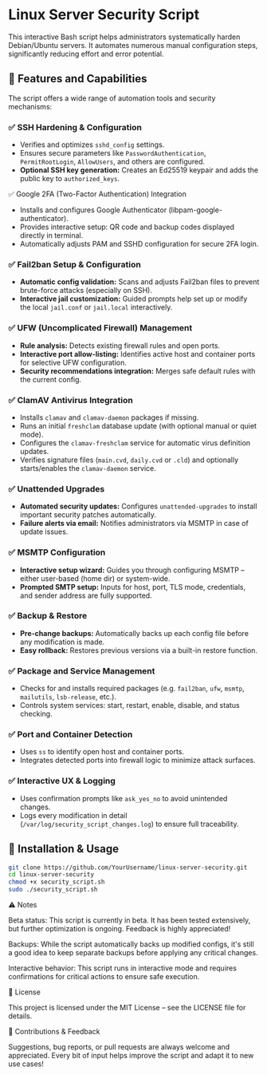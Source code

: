 # Linux Server Security Script

This interactive Bash script helps administrators systematically harden Debian/Ubuntu servers. It automates numerous manual configuration steps, significantly reducing effort and error potential.

## 🔐 Features and Capabilities

The script offers a wide range of automation tools and security mechanisms:

### ✅ SSH Hardening & Configuration
- Verifies and optimizes `sshd_config` settings.
- Ensures secure parameters like `PasswordAuthentication`, `PermitRootLogin`, `AllowUsers`, and others are configured.
- **Optional SSH key generation:** Creates an Ed25519 keypair and adds the public key to `authorized_keys`.

✅ Google 2FA (Two-Factor Authentication) Integration
- Installs and configures Google Authenticator (libpam-google-authenticator).
- Provides interactive setup: QR code and backup codes displayed directly in terminal.
- Automatically adjusts PAM and SSHD configuration for secure 2FA login.

### ✅ Fail2ban Setup & Configuration
- **Automatic config validation:** Scans and adjusts Fail2ban files to prevent brute-force attacks (especially on SSH).
- **Interactive jail customization:** Guided prompts help set up or modify the local `jail.conf` or `jail.local` interactively.

### ✅ UFW (Uncomplicated Firewall) Management
- **Rule analysis:** Detects existing firewall rules and open ports.
- **Interactive port allow-listing:** Identifies active host and container ports for selective UFW configuration.
- **Security recommendations integration:** Merges safe default rules with the current config.

### ✅ ClamAV Antivirus Integration
- Installs `clamav` and `clamav-daemon` packages if missing.
- Runs an initial `freshclam` database update (with optional manual or quiet mode).
- Configures the `clamav-freshclam` service for automatic virus definition updates.
- Verifies signature files (`main.cvd`, `daily.cvd` or `.cld`) and optionally starts/enables the `clamav-daemon` service.

### ✅ Unattended Upgrades
- **Automated security updates:** Configures `unattended-upgrades` to install important security patches automatically.
- **Failure alerts via email:** Notifies administrators via MSMTP in case of update issues.

### ✅ MSMTP Configuration
- **Interactive setup wizard:** Guides you through configuring MSMTP – either user-based (home dir) or system-wide.
- **Prompted SMTP setup:** Inputs for host, port, TLS mode, credentials, and sender address are fully supported.

### ✅ Backup & Restore
- **Pre-change backups:** Automatically backs up each config file before any modification is made.
- **Easy rollback:** Restores previous versions via a built-in restore function.

### ✅ Package and Service Management
- Checks for and installs required packages (e.g. `fail2ban`, `ufw`, `msmtp`, `mailutils`, `lsb-release`, etc.).
- Controls system services: start, restart, enable, disable, and status checking.

### ✅ Port and Container Detection
- Uses `ss` to identify open host and container ports.
- Integrates detected ports into firewall logic to minimize attack surfaces.

### ✅ Interactive UX & Logging
- Uses confirmation prompts like `ask_yes_no` to avoid unintended changes.
- Logs every modification in detail (`/var/log/security_script_changes.log`) to ensure full traceability.

## 🚀 Installation & Usage

```bash
git clone https://github.com/YourUsername/linux-server-security.git
cd linux-server-security
chmod +x security_script.sh
sudo ./security_script.sh
``` 
⚠️ Notes

  Beta status:
    This script is currently in beta. It has been tested extensively, but further optimization is ongoing. Feedback is highly appreciated!

  Backups:
    While the script automatically backs up modified configs, it's still a good idea to keep separate backups before applying any critical changes.

  Interactive behavior:
    This script runs in interactive mode and requires confirmations for critical actions to ensure safe execution.

📄 License

This project is licensed under the MIT License – see the LICENSE file for details.

🤝 Contributions & Feedback

Suggestions, bug reports, or pull requests are always welcome and appreciated. Every bit of input helps improve the script and adapt it to new use cases!
